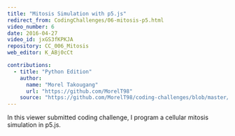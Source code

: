```yaml
---
title: "Mitosis Simulation with p5.js"
redirect_from: CodingChallenges/06-mitosis-p5.html
video_number: 6
date: 2016-04-27
video_id: jxGS3fKPKJA
repository: CC_006_Mitosis
web_editor: K_ABj0cCt

contributions:
  - title: "Python Edition"
    author:
      name: "Morel Takougang"
      url: "https://github.com/MorelT98"
    source: "https://github.com/MorelT98/coding-challenges/blob/master/006_mitosis.py"
---
```


In this viewer submitted coding challenge, I program a cellular mitosis simulation in p5.js.
